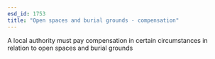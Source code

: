 ```yaml
---
esd_id: 1753
title: "Open spaces and burial grounds - compensation"
---
```


A local authority must pay compensation in certain circumstances in relation to open spaces and burial grounds


